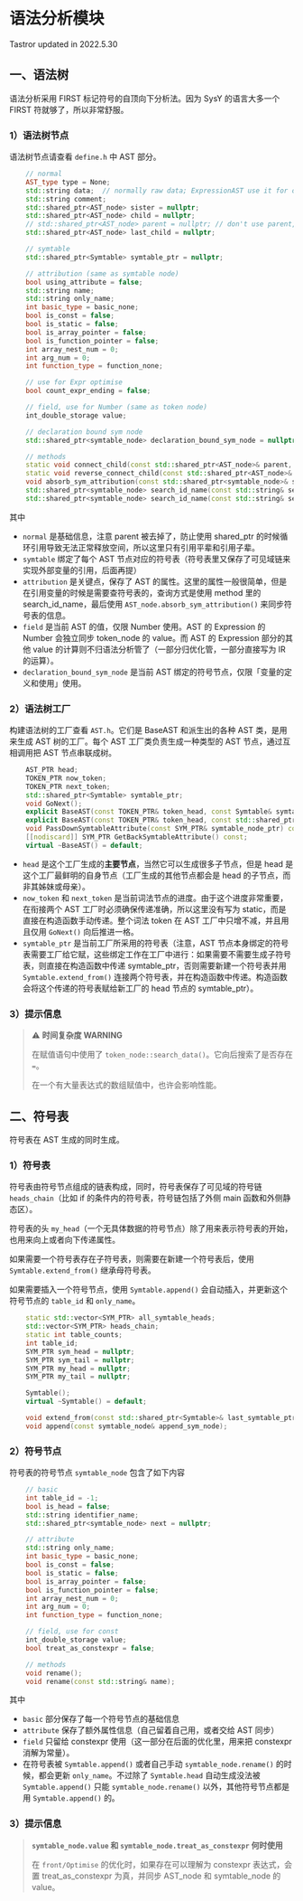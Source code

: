 # 语法分析模块

Tastror updated in 2022.5.30

## 一、语法树

语法分析采用 FIRST 标记符号的自顶向下分析法。因为 SysY 的语言大多一个 FIRST 符就够了，所以非常舒服。

### 1）语法树节点

语法树节点请查看 `define.h` 中 AST 部分。

```c++
    // normal
    AST_type type = None;
    std::string data;  // normally raw data; ExpressionAST use it for operator
    std::string comment;
    std::shared_ptr<AST_node> sister = nullptr;
    std::shared_ptr<AST_node> child = nullptr;
    // std::shared_ptr<AST_node> parent = nullptr; // don't use parent, or the pointer will form a loop
    std::shared_ptr<AST_node> last_child = nullptr;

    // symtable
    std::shared_ptr<Symtable> symtable_ptr = nullptr;

    // attribution (same as symtable node)
    bool using_attribute = false;
    std::string name;
    std::string only_name;
    int basic_type = basic_none;
    bool is_const = false;
    bool is_static = false;
    bool is_array_pointer = false;
    bool is_function_pointer = false;
    int array_nest_num = 0;
    int arg_num = 0;
    int function_type = function_none;

    // use for Expr optimise
    bool count_expr_ending = false;

    // field, use for Number (same as token node)
    int_double_storage value;

    // declaration bound sym node
    std::shared_ptr<symtable_node> declaration_bound_sym_node = nullptr;

    // methods
    static void connect_child(const std::shared_ptr<AST_node>& parent, const std::shared_ptr<AST_node>& child);
    static void reverse_connect_child(const std::shared_ptr<AST_node>& parent, const std::shared_ptr<AST_node>& child);
    void absorb_sym_attribution(const std::shared_ptr<symtable_node>& symtable_resource_node);
    std::shared_ptr<symtable_node> search_id_name(const std::string& search_name, const std::shared_ptr<symtable_node>& sym_head);
    std::shared_ptr<symtable_node> search_id_name(const std::string& search_name);
```

其中
- `normal` 是基础信息，注意 parent 被去掉了，防止使用 shared_ptr 的时候循环引用导致无法正常释放空间，所以这里只有引用平辈和引用子辈。
- `symtable` 绑定了每个 AST 节点对应的符号表（符号表里又保存了可见域链来实现外部变量的引用，后面再提）
- `attribution` 是关键点，保存了 AST 的属性。这里的属性一般很简单，但是在引用变量的时候是需要查符号表的，查询方式是使用 method 里的 search_id_name，最后使用 `AST_node.absorb_sym_attribution()` 来同步符号表的信息。
- `field` 是当前 AST 的值，仅限 Number 使用。AST 的 Expression 的 Number 会独立同步 token_node 的 value。而 AST 的 Expression 部分的其他 value 的计算则不归语法分析管了（一部分归优化管，一部分直接写为 IR 的运算）。
- `declaration_bound_sym_node` 是当前 AST 绑定的符号节点，仅限「变量的定义和使用」使用。

### 2）语法树工厂

构建语法树的工厂查看 `AST.h`。它们是 BaseAST 和派生出的各种 AST 类，是用来生成 AST 树的工厂。每个 AST 工厂类负责生成一种类型的 AST 节点，通过互相调用把 AST 节点串联成树。

```c++
    AST_PTR head;
    TOKEN_PTR now_token;
    TOKEN_PTR next_token;
    std::shared_ptr<Symtable> symtable_ptr;
    void GoNext();
    explicit BaseAST(const TOKEN_PTR& token_head, const Symtable& symtable);
    explicit BaseAST(const TOKEN_PTR& token_head, const std::shared_ptr<Symtable>& symtable_ptr);
    void PassDownSymtableAttribute(const SYM_PTR& symtable_node_ptr) const;
    [[nodiscard]] SYM_PTR GetBackSymtableAttribute() const;
    virtual ~BaseAST() = default;
```

- `head` 是这个工厂生成的**主要节点**，当然它可以生成很多子节点，但是 head 是这个工厂最鲜明的自身节点（工厂生成的其他节点都会是 head 的子节点，而非其姊妹或母亲）。
- `now_token` 和 `next_token` 是当前词法节点的进度。由于这个进度非常重要，在衔接两个 AST 工厂时必须确保传递准确，所以这里没有写为 static，而是直接在构造函数手动传递。整个词法 token 在 AST 工厂中只增不减，并且用且仅用 `GoNext()` 向后推进一格。
- `symtable_ptr` 是当前工厂所采用的符号表（注意，AST 节点本身绑定的符号表需要工厂给它赋，这些绑定工作在工厂中进行：如果需要不需要生成子符号表，则直接在构造函数中传递 symtable_ptr，否则需要新建一个符号表并用 `Symtable.extend_from()` 连接两个符号表，并在构造函数中传递。构造函数会将这个传递的符号表赋给新工厂的 head 节点的 symtable_ptr）。

### 3）提示信息

> :warning: **时间复杂度 WARNING**
>
> 在赋值语句中使用了 `token_node::search_data()`。它向后搜索了是否存在 `=`。
>
> 在一个有大量表达式的数组赋值中，也许会影响性能。

## 二、符号表

符号表在 AST 生成的同时生成。

### 1）符号表

符号表由符号节点组成的链表构成，同时，符号表保存了可见域的符号链 `heads_chain`（比如 if 的条件内的符号表，符号链包括了外侧 main 函数和外侧静态区）。

符号表的头 `my_head`（一个无具体数据的符号节点）除了用来表示符号表的开始，也用来向上或者向下传递属性。

如果需要一个符号表存在子符号表，则需要在新建一个符号表后，使用 `Symtable.extend_from()` 继承母符号表。

如果需要插入一个符号节点，使用 `Symtable.append()` 会自动插入，并更新这个符号节点的 `table_id` 和 `only_name`。

```c++
    static std::vector<SYM_PTR> all_symtable_heads;
    std::vector<SYM_PTR> heads_chain;
    static int table_counts;
    int table_id;
    SYM_PTR sym_head = nullptr;
    SYM_PTR sym_tail = nullptr;
    SYM_PTR my_head = nullptr;
    SYM_PTR my_tail = nullptr;

    Symtable();
    virtual ~Symtable() = default;

    void extend_from(const std::shared_ptr<Symtable>& last_symtable_ptr);
    void append(const symtable_node& append_sym_node);
```

### 2）符号节点

符号表的符号节点 `symtable_node` 包含了如下内容

```c++
    // basic
    int table_id = -1;
    bool is_head = false;
    std::string identifier_name;
    std::shared_ptr<symtable_node> next = nullptr;

    // attribute
    std::string only_name;
    int basic_type = basic_none;
    bool is_const = false;
    bool is_static = false;
    bool is_array_pointer = false;
    bool is_function_pointer = false;
    int array_nest_num = 0;
    int arg_num = 0;
    int function_type = function_none;

    // field, use for const
    int_double_storage value;
    bool treat_as_constexpr = false;

    // methods
    void rename();
    void rename(const std::string& name);
```

其中
- `basic` 部分保存了每一个符号节点的基础信息
- `attribute` 保存了额外属性信息（自己留着自己用，或者交给 AST 同步）
- `field` 只留给 constexpr 使用（这一部分在后面的优化里，用来把 constexpr 消解为常量）。
- 在符号表被 `Symtable.append()` 或者自己手动 `symtable_node.rename()` 的时候，都会更新 `only_name`。不过除了 `Symtable.head` 自动生成没法被 `Symtable.append()` 只能 `symtable_node.rename()` 以外，其他符号节点都是用 `Symtable.append()` 的。

### 3）提示信息

> **`symtable_node.value` 和 `symtable_node.treat_as_constexpr` 何时使用**
> 
> 在 `front/Optimise` 的优化时，如果存在可以理解为 constexpr 表达式，会置 treat_as_constexpr 为真，并同步 AST_node 和 symtable_node 的 value。



















